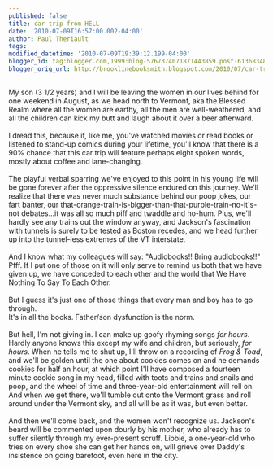 ```yaml
---
published: false
title: car trip from HELL
date: '2010-07-09T16:57:00.002-04:00'
author: Paul Theriault
tags: 
modified_datetime: '2010-07-09T19:39:12.199-04:00'
blogger_id: tag:blogger.com,1999:blog-5767374071871443859.post-6136834815398299812
blogger_orig_url: http://brooklinebooksmith.blogspot.com/2010/07/car-trip-from-hell.html
---
```


My son (3 1/2 years) and I will be leaving the women in our lives behind for one weekend in August, as we head north to Vermont, aka the Blessed Realm where all the women are earthy, all the men are well-weathered, and all the children can kick my butt and laugh about it over a beer afterward.<br /><br />I dread this, because if, like me, you've watched movies or read books or listened to stand-up comics during your lifetime, you'll know that there is a 90% chance that this car trip will feature perhaps eight spoken words, mostly about coffee and lane-changing.<br /><br />The playful verbal sparring we've enjoyed to this point in his young life will be gone forever after the oppressive silence endured on this journey.  We'll realize that there was never much substance behind our poop jokes, our fart banter, our that-orange-train-is-bigger-than-that-purple-train-no-it's-not debates...it was all so much piff and twaddle and ho-hum.   Plus, we'll hardly see any trains out the window anyway, and Jackson's fascination with tunnels is surely to be tested as Boston recedes, and we head further up into the tunnel-less extremes of the VT interstate. <br /><br />And I know what my colleagues will say: "Audiobooks!!  Bring audiobooks!!"  Pfff.  If I put one of those on it will only serve to remind us both that we have given up, we have conceded to each other and the world that We Have Nothing To Say To Each Other. <br /><br />But I guess it's just one of those things that every man and boy has to go through.  <br />It's in all the books.  Father/son dysfunction is the norm.<br /><br />But hell, I'm not giving in.  I can make up goofy rhyming songs <em>for hours</em>.  Hardly anyone knows this except my wife and children, but seriously, <em>for hours</em>.  When he tells me to shut up, I'll throw on a recording of <em>Frog &amp; Toad</em>, and we'll be golden until the one about cookies comes on and he demands cookies for half an hour, at which point I'll have composed a fourteen minute cookie song in my head, filled with toots and trains and snails and poop, and the wheel of time and three-year-old entertainment will roll on.  <br />And when we get there, we'll tumble out onto the Vermont grass and roll around under the Vermont sky, and all will be as it was, but even better.<br /><br />And then we'll come back, and the women won't recognize us.  Jackson's beard will be commented upon dourly by his mother, who already has to suffer silently through my ever-present scruff.  Libbie, a one-year-old who tries on every shoe she can get her hands on, will grieve over Daddy's insistence on going barefoot, even here in the city.